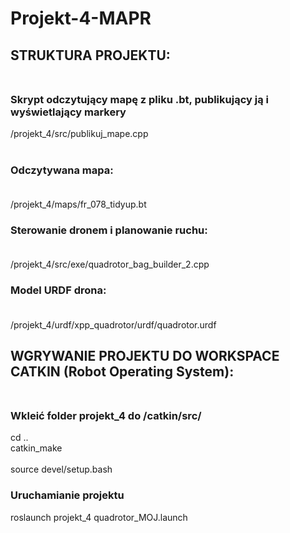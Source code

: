 # Projekt-4-MAPR

## STRUKTURA PROJEKTU:<br/><br/>

### Skrypt odczytujący mapę z pliku .bt, publikujący ją i wyświetlający markery<br/>
/projekt_4/src/publikuj_mape.cpp<br/><br/>

### Odczytywana mapa:<br/><br/>
/projekt_4/maps/fr_078_tidyup.bt  

### Sterowanie dronem i planowanie ruchu:<br/><br/>
/projekt_4/src/exe/quadrotor_bag_builder_2.cpp  

### Model URDF drona: <br/><br/>
/projekt_4/urdf/xpp_quadrotor/urdf/quadrotor.urdf  

## WGRYWANIE PROJEKTU DO WORKSPACE CATKIN (Robot Operating System):<br/><br/> 
### Wkleić folder projekt_4 do /catkin/src/ <br/>
cd .. <br/>
catkin_make <br/>  
source devel/setup.bash <br/>

### Uruchamianie projektu <br/>
roslaunch projekt_4 quadrotor_MOJ.launch<br/>  
